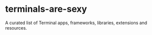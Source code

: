 # terminals-are-sexy
A curated list of Terminal apps, frameworks, libraries, extensions and resources.
